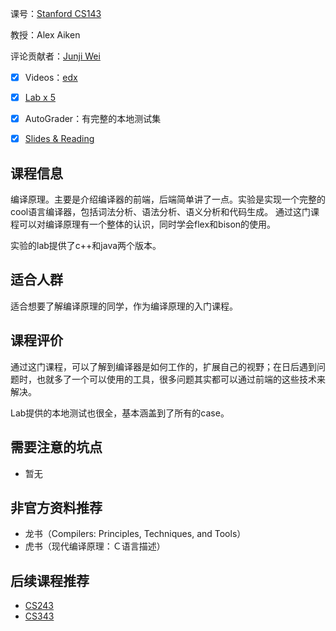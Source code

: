 课号：[Stanford CS143](https://web.stanford.edu/class/cs143/)

教授：Alex Aiken

评论贡献者：[Junji Wei](https://github.com/weijunji)

- [x] Videos：[edx](https://www.edx.org/course/compilers)

- [X] [Lab x 5](https://web.stanford.edu/class/cs143/)

- [X] AutoGrader：有完整的本地测试集

- [X] [Slides & Reading](https://web.stanford.edu/class/cs143/)

## 课程信息

编译原理。主要是介绍编译器的前端，后端简单讲了一点。实验是实现一个完整的cool语言编译器，包括词法分析、语法分析、语义分析和代码生成。
通过这门课程可以对编译原理有一个整体的认识，同时学会flex和bison的使用。

实验的lab提供了c++和java两个版本。

## 适合人群

适合想要了解编译原理的同学，作为编译原理的入门课程。

## 课程评价

通过这门课程，可以了解到编译器是如何工作的，扩展自己的视野；在日后遇到问题时，也就多了一个可以使用的工具，很多问题其实都可以通过前端的这些技术来解决。

Lab提供的本地测试也很全，基本涵盖到了所有的case。

## 需要注意的坑点

- 暂无

## 非官方资料推荐

- 龙书（Compilers: Principles, Techniques, and Tools）
- 虎书（现代编译原理：Ｃ语言描述）

## 后续课程推荐

- [CS243](https://suif.stanford.edu/~courses/cs243/)
- [CS343](http://web.stanford.edu/class/cs343/)
